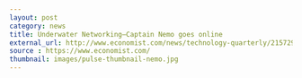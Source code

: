 ```yaml
---
layout: post
category: news
title: Underwater Networking–Captain Nemo goes online
external_url: http://www.economist.com/news/technology-quarterly/21572920-networking-emerging-undersea-data-networks-are-connecting-submarines-aquatic
source : https://www.economist.com/
thumbnail: images/pulse-thumbnail-nemo.jpg
---
```

